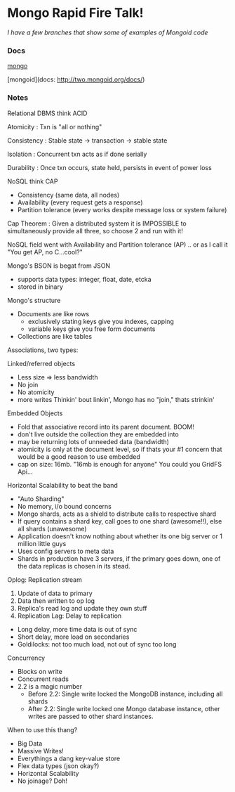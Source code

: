 # Mongo Rapid Fire Talk! #

_I have a few branches that show some of examples of Mongoid code_


### Docs ###
[mongo](http://docs.mongodb.org/manual/core/introduction/)

[mongoid](docs: http://two.mongoid.org/docs/)


### Notes ###
Relational DBMS think ACID

Atomicity 
: Txn is "all or nothing"

Consistency 
: Stable state -> transaction -> stable state

Isolation 
: Concurrent txn acts as if done serially

Durability 
: Once txn occurs, state held, persists in event of power loss

NoSQL think CAP 

- Consistency (same data, all nodes)
- Availability (every request gets a response)
- Partition tolerance (every works despite message loss or system failure)

Cap Theorem
: Given a distributed system it is IMPOSSIBLE to simultaneously provide all
three, so choose 2 and run with it!

NoSQL field went with Availability and Partition tolerance (AP) .. or as I call it
"You get AP, no C...cool?"

Mongo's BSON is begat from JSON
- supports data types: integer, float, date, etcka
- stored in binary

Mongo's structure

- Documents are like rows
  - exclusively stating keys give you indexes, capping
  - variable keys give you free form documents
- Collections are like tables

Associations, two types:

Linked/referred objects
- Less size => less bandwidth
- No join
- No atomicity
- more writes
Thinkin' bout linkin', Mongo has no "join," thats strinkin'

Embedded Objects 
- Fold that associative record into its parent document. BOOM!
- don't live outside the collection they are embedded into
- may be returning lots of unneeded data (bandwidth)
- atomicity is only at the document level, so if thats your #1 concern that
  would be a good reason to use embedded
- cap on size: 16mb. "16mb is enough for anyone" You could you GridFS Api...

Horizontal Scalability to beat the band
- "Auto Sharding"
- No memory, i/o bound concerns
- Mongo shards, acts as a shield to distribute calls to respective shard
- If query contains a shard key, call goes to one shard (awesome!!), else all shards (unawesome)
- Application doesn't know nothing about whether its one big server or 1
  million little guys
- Uses config servers to meta data
- Shards in production have 3 servers, if the primary goes down, one of the data
  replicas is chosen in its stead.

Oplog: Replication stream
1. Update of data to primary
2. Data then written to op log
3. Replica's read log and update they own stuff
4. Replication Lag: Delay to replication
  - Long delay, more time data is out of sync
  - Short delay, more load on secondaries
  - Goldilocks: not too much load, not out of sync too long

Concurrency
- Blocks on write
- Concurrent reads
- 2.2 is a magic number
  - Before 2.2: Single write locked the MongoDB instance, including all shards
  - After 2.2: Single write locked one Mongo database instance, other writes are passed
    to other shard instances.

When to use this thang?

- Big Data
- Massive Writes! 
- Everythings a dang key-value store
- Flex data types (json okay?)
- Horizontal Scalability
- No joinage? Doh!
